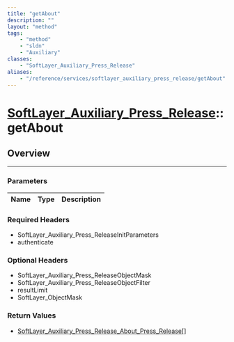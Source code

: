```yaml
---
title: "getAbout"
description: ""
layout: "method"
tags:
    - "method"
    - "sldn"
    - "Auxiliary"
classes:
    - "SoftLayer_Auxiliary_Press_Release"
aliases:
    - "/reference/services/softlayer_auxiliary_press_release/getAbout"
---
```

# [SoftLayer_Auxiliary_Press_Release](/reference/services/SoftLayer_Auxiliary_Press_Release)::getAbout





## Overview 


-----

### Parameters 
|Name | Type | Description |
| --- | --- | --- |


### Required Headers
* SoftLayer_Auxiliary_Press_ReleaseInitParameters
* authenticate


### Optional Headers
* SoftLayer_Auxiliary_Press_ReleaseObjectMask
* SoftLayer_Auxiliary_Press_ReleaseObjectFilter
* resultLimit
* SoftLayer_ObjectMask

### Return Values
* <a href='/reference/datatypes/SoftLayer_Auxiliary_Press_Release_About_Press_Release'>SoftLayer_Auxiliary_Press_Release_About_Press_Release[] </a>




